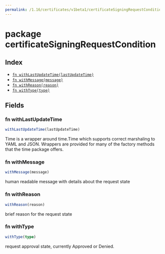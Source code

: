 ```yaml
---
permalink: /1.16/certificates/v1beta1/certificateSigningRequestCondition
---
```


# package certificateSigningRequestCondition



## Index

* [`fn withLastUpdateTime(lastUpdateTime)`](#fn-withlastupdatetime)
* [`fn withMessage(message)`](#fn-withmessage)
* [`fn withReason(reason)`](#fn-withreason)
* [`fn withType(type)`](#fn-withtype)

## Fields

### fn withLastUpdateTime

```ts
withLastUpdateTime(lastUpdateTime)
```

Time is a wrapper around time.Time which supports correct marshaling to YAML and JSON.  Wrappers are provided for many of the factory methods that the time package offers.

### fn withMessage

```ts
withMessage(message)
```

human readable message with details about the request state

### fn withReason

```ts
withReason(reason)
```

brief reason for the request state

### fn withType

```ts
withType(type)
```

request approval state, currently Approved or Denied.